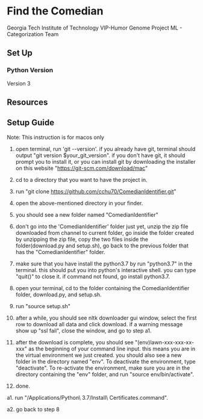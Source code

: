 Find the Comedian
===================================

Georgia Tech Institute of Technology
VIP-Humor Genome Project
ML - Categorization Team

## Set Up
### Python Version
Version 3

## Resources

## Setup Guide

Note: This instruction is for macos only

1. open terminal, run 'git --version'. if you already have git, terminal should output "git version $your_git_version". if you don't have git, it should prompt you to install it, or you can install git by downloading the installer on this website "https://git-scm.com/download/mac"

2. cd to a directory that you want to have the project in.

3. run "git clone https://github.com/cchu70/ComedianIdentifier.git"

4. open the above-mentioned directory in your finder.

5. you should see a new folder named "ComedianIdentifier"

6. don't go into the 'ComedianIdentifier' folder just yet, unzip the zip file downloaded from channel to current folder, go inside the folder created by unzipping the zip file, copy the two files inside the folder(download.py and setup.sh), go back to the previous folder that has the "ComedianIdentifier" folder. 

7. make sure that you have install the python3.7 by run "python3.7" in the terminal. this should put you into python's interactive shell. you can type "quit()" to close it. if command not found, go install python3.7. 

8. open your terminal, cd to the folder containing the ComedianIdentifier folder, download.py, and setup.sh.

9. run "source setup.sh" 

10. after a while, you should see nltk downloader gui window, select the first row to download all data and click download. if a warning message show up "ssl fail", close the window, and go to step a1.

11. after the download is complete, you should see "(env)lawn-xxx-xxx-xx-xxx" as the beginning of your command line input. this means you are in the virtual environment we just created. you should also see a new folder in the directory named "env". To deactivate the environment, type "deactivate". To re-activate the environment, make sure you are in the directory containing the "env" folder, and run "source env/bin/activate".

12. done.

a1. run "/Applications/Python\ 3.7/Install\ Certificates.command".

a2. go back to step 8